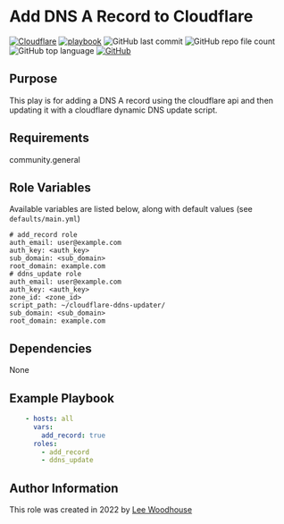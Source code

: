 # Add DNS A Record to Cloudflare
[![Cloudflare](https://img.shields.io/badge/-Cloudflare-F38020?style=flat&logo=cloudflare&logoColor=white)](https://dash.cloudflare.com/)
[![playbook](https://img.shields.io/badge/Ansible%20Playbook-grey?stype=flat&logo=ansible&logoColor=EE0000)](site.yml)
![GitHub last commit](https://img.shields.io/github/last-commit/lpwoodhouse/cloudflare_add_record)
![GitHub repo file count](https://img.shields.io/github/directory-file-count/lpwoodhouse/cloudflare_add_record)
![GitHub top language](https://img.shields.io/github/languages/top/lpwoodhouse/cloudflare_add_record)
[![GitHub](https://img.shields.io/github/license/lpwoodhouse/cloudflare_add_record)](LICENSE)
## Purpose

This play is for adding a DNS A record using the cloudflare api and then updating it with a cloudflare dynamic DNS update script.

## Requirements

community.general

## Role Variables

Available variables are listed below, along with default values (see ```defaults/main.yml```)
```shell
# add_record role
auth_email: user@example.com
auth_key: <auth_key>
sub_domain: <sub_domain>
root_domain: example.com
# ddns_update role
auth_email: user@example.com
auth_key: <auth_key>
zone_id: <zone_id>
script_path: ~/cloudflare-ddns-updater/
sub_domain: <sub_domain>
root_domain: example.com

```
## Dependencies

None

## Example Playbook
```yaml
    - hosts: all
      vars:
        add_record: true
      roles:
        - add_record
        - ddns_update
```

## Author Information

This role was created in 2022 by [Lee Woodhouse](https://www.leewoodhouse.com/)
